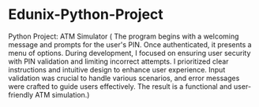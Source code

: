 # Edunix-Python-Project
Python Project: ATM Simulator
( The program begins with a welcoming message and prompts for the user's PIN. Once authenticated, it presents a menu of options. During development, I focused on ensuring user security with PIN validation and limiting incorrect attempts. I prioritized clear instructions and intuitive design to enhance user experience. Input validation was crucial to handle various scenarios, and error messages were crafted to guide users effectively. The result is a functional and user-friendly ATM simulation.)
